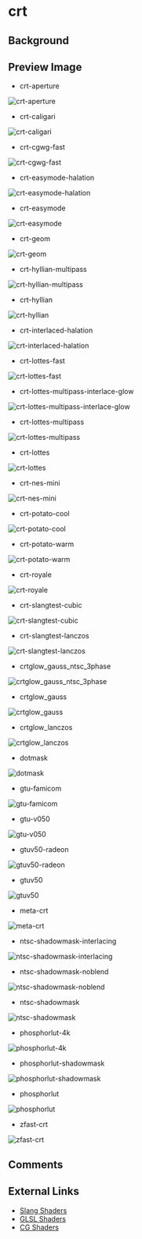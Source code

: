 # crt

## Background

## Preview Image

* crt-aperture

![crt-aperture](images/crt/crt-aperture.png)

* crt-caligari

![crt-caligari](images/crt/crt-caligari.png)

* crt-cgwg-fast

![crt-cgwg-fast](images/crt/crt-cgwg-fast.png)

* crt-easymode-halation

![crt-easymode-halation](images/crt/crt-easymode-halation.png)

* crt-easymode

![crt-easymode](images/crt/crt-easymode.png)

* crt-geom

![crt-geom](images/crt/crt-geom.png)

* crt-hyllian-multipass

![crt-hyllian-multipass](images/crt/crt-hyllian-multipass.png)

* crt-hyllian

![crt-hyllian](images/crt/crt-hyllian.png)

* crt-interlaced-halation

![crt-interlaced-halation](images/crt/crt-interlaced-halation.png)

* crt-lottes-fast

![crt-lottes-fast](images/crt/crt-lottes-fast.png)

* crt-lottes-multipass-interlace-glow

![crt-lottes-multipass-interlace-glow](images/crt/crt-lottes-multipass-interlace-glow.png)

* crt-lottes-multipass

![crt-lottes-multipass](images/crt/crt-lottes-multipass.png)

* crt-lottes

![crt-lottes](images/crt/crt-lottes.png)

* crt-nes-mini

![crt-nes-mini](images/crt/crt-nes-mini.png)

* crt-potato-cool

![crt-potato-cool](images/crt/crt-potato-cool.png)

* crt-potato-warm

![crt-potato-warm](images/crt/crt-potato-warm.png)

* crt-royale

![crt-royale](images/crt/crt-royale.png)

* crt-slangtest-cubic

![crt-slangtest-cubic](images/crt/crt-slangtest-cubic.png)

* crt-slangtest-lanczos

![crt-slangtest-lanczos](images/crt/crt-slangtest-lanczos.png)

* crtglow_gauss_ntsc_3phase

![crtglow_gauss_ntsc_3phase](images/crt/crtglow_gauss_ntsc_3phase.png)

* crtglow_gauss

![crtglow_gauss](images/crt/crtglow_gauss.png)

* crtglow_lanczos

![crtglow_lanczos](images/crt/crtglow_lanczos.png)

* dotmask

![dotmask](images/crt/dotmask.png)

* gtu-famicom

![gtu-famicom](images/crt/gtu-famicom.png)

* gtu-v050

![gtu-v050](images/crt/gtu-v050.png)

* gtuv50-radeon

![gtuv50-radeon](images/crt/gtuv50-radeon.png)

* gtuv50

![gtuv50](images/crt/gtuv50.png)

* meta-crt

![meta-crt](images/crt/meta-crt.png)

* ntsc-shadowmask-interlacing

![ntsc-shadowmask-interlacing](images/crt/ntsc-shadowmask-interlacing.png)

* ntsc-shadowmask-noblend

![ntsc-shadowmask-noblend](images/crt/ntsc-shadowmask-noblend.png)

* ntsc-shadowmask

![ntsc-shadowmask](images/crt/ntsc-shadowmask.png)

* phosphorlut-4k

![phosphorlut-4k](images/crt/phosphorlut-4k.png)

* phosphorlut-shadowmask

![phosphorlut-shadowmask](images/crt/phosphorlut-shadowmask.png)

* phosphorlut

![phosphorlut](images/crt/phosphorlut.png)

* zfast-crt

![zfast-crt](images/crt/zfast-crt.png)

## Comments

## External Links

* [Slang Shaders](https://github.com/libretro/slang-shaders)
* [GLSL Shaders](https://github.com/libretro/glsl-shaders)  
* [CG Shaders](https://github.com/libretro/common-shaders)
